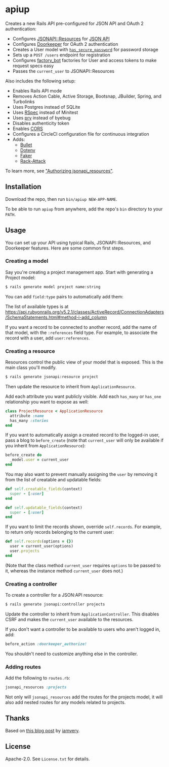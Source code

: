 # apiup

Creates a new Rails API pre-configured for JSON API and OAuth 2 authentication:

- Configures [JSONAPI::Resources](http://jsonapi-resources.com/) for [JSON API](http://jsonapi.org/)
- Configures [Doorkeeper](https://github.com/doorkeeper-gem/doorkeeper) for OAuth 2 authentication
- Creates a User model with [`has_secure_password`](https://api.rubyonrails.org/classes/ActiveModel/SecurePassword/ClassMethods.html#method-i-has_secure_password) for password storage
- Sets up a `POST /users` endpoint for registration
- Configures [factory_bot](https://github.com/thoughtbot/factory_bot) factories for User and access tokens to make request specs easy
- Passes the `current_user` to JSONAPI::Resources

Also includes the following setup:

- Enables Rails API mode
- Removes Action Cable, Active Storage, Bootsnap, JBuilder, Spring, and Turbolinks
- Uses Postgres instead of SQLite
- Uses [RSpec](http://rspec.info/) instead of Minitest
- Uses [pry](https://github.com/pry/pry) instead of byebug
- Disables authenticity token
- Enables [CORS](https://github.com/cyu/rack-cors)
- Configures a CircleCI configuration file for continuous integration
- Adds:
  - [Bullet](https://github.com/flyerhzm/bullet)
  - [Dotenv](https://github.com/bkeepers/dotenv)
  - [Faker](https://github.com/stympy/faker)
  - [Rack-Attack](https://github.com/kickstarter/rack-attack)

To learn more, see ["Authorizing jsonapi_resources"](https://www.bignerdranch.com/blog/authorizing-jsonapi-resources-part-1-visibility/).

## Installation

Download the repo, then run `bin/apiup NEW-APP-NAME`.

To be able to run `apiup` from anywhere, add the repo's `bin` directory to your `PATH`.

## Usage

You can set up your API using typical Rails, JSONAPI::Resources, and Doorkeeper features. Here are some common first steps.

### Creating a model

Say you're creating a project management app. Start with generating a Project model:

```sh
$ rails generate model project name:string
```

You can add `field:type` pairs to automatically add them:

The list of available types is at <https://api.rubyonrails.org/v5.2.1/classes/ActiveRecord/ConnectionAdapters/SchemaStatements.html#method-i-add_column>

If you want a record to be connected to another record, add the name of that model, with the `:references` field type. For example, to associate the record with a user, add `user:references`.

### Creating a resource

Resources control the public view of your model that is exposed. This is the main class you'll modify.

```sh
$ rails generate jsonapi:resource project
```

Then update the resource to inherit from `ApplicationResource`.

Add each attribute you want publicly visible. Add each `has_many` or `has_one` relationship you want to expose as well:

```ruby
class ProjectResource < ApplicationResource
  attribute :name
  has_many :stories
end
```

If you want to automatically assign a created record to the logged-in user, pass a blog to `before_create` (note that `current_user` will only be available if you inherit from `ApplicationResource`):

```ruby
before_create do
  _model.user = current_user
end
```

You may also want to prevent manually assigning the `user` by removing it from the list of creatable and updatable fields:

```ruby
def self.creatable_fields(context)
  super - [:user]
end

def self.updatable_fields(context)
  super - [:user]
end
```

If you want to limit the records shown, override `self.records`. For example, to return only records belonging to the current user:

```ruby
def self.records(options = {})
  user = current_user(options)
  user.projects
end
```

(Note that the class method `current_user` requires `options` to be passed to it, whereas the instance method `current_user` does not.)

### Creating a controller

To create a controller for a JSON:API resource:

```sh
$ rails generate jsonapi:controller projects
```

Update the controller to inherit from `ApplicationController`. This disables CSRF and makes the `current_user` available to the resources.

If you don't want a controller to be available to users who aren't logged in, add:

```ruby
before_action :doorkeeper_authorize!
```

You shouldn't need to customize anything else in the controller.

### Adding routes

Add the following to `routes.rb`:

```ruby
jsonapi_resources :projects
```

Not only will `jsonapi_resources` add the routes for the projects model, it will also add nested routes for any models related to projects.

## Thanks

Based on [this blog post](http://iamvery.com/2015/02/17/rails-new-for-you.html) by [iamvery](https://github.com/iamvery).

## License

Apache-2.0. See `License.txt` for details.
